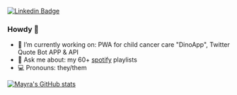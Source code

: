 [![Linkedin Badge](https://img.shields.io/badge/-LinkedIn-blue?style=flat&logo=Linkedin&logoColor=white&link=https://www.linkedin.com/in/mayra-cademartori-4032b51ab/)](https://www.linkedin.com/in/mayra-cademartori-4032b51ab/)

### Howdy 🤠

- 🔭 I’m currently working on: PWA for child cancer care "DinoApp", Twitter Quote Bot APP & API
- 💬 Ask me about: my 60+ [spotify](https://open.spotify.com/user/12168421791?si=e241dd1b2a894156) playlists
- 💻 Pronouns: they/them

[![Mayra's GitHub stats](https://github-readme-stats.vercel.app/api?username=prphawk&show_icons=true&hide_border=true)](https://github.com/anuraghazra/github-readme-stats)
